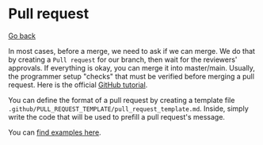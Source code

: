 # Pull request

[Go back](../index.md#advanced-concepts)

In most cases, before a merge, we need to ask if we can merge. We do that by creating a `Pull request` for our branch, then wait for the reviewers' approvals. If everything is okay, you can merge it into master/main. Usually, the programmer setup "checks" that must be verified before merging a pull request. Here is the official [GitHub tutorial](https://docs.github.com/en/github/collaborating-with-issues-and-pull-requests/proposing-changes-to-your-work-with-pull-requests/creating-a-pull-request).

You can define the format of a pull request by creating a template file `.github/PULL_REQUEST_TEMPLATE/pull_request_template.md`. Inside, simply write the code that will be used to prefill a pull request's message.

You can [find examples here](https://github.com/stevemao/github-issue-templates).